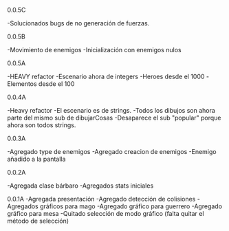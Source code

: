 ﻿0.0.5C

-Solucionados bugs de no generación de fuerzas.

0.0.5B

-Movimiento de enemigos
-Inicialización con enemigos nulos

0.0.5A

-HEAVY refactor
-Escenario ahora de integers
-Heroes desde el 1000
-Elementos desde el 100


0.0.4A

-Heavy refactor
-El escenario es de strings.
-Todos los dibujos son ahora parte del mismo sub de dibujarCosas
-Desaparece el sub "popular" porque ahora son todos strings.

0.0.3A

-Agregado type de enemigos
-Agregado creacion de enemigos
-Enemigo añadido a la pantalla

0.0.2A

-Agregada clase bárbaro
-Agregados stats iniciales


0.0.1A
-Agregada presentación
-Agregado detección de colisiones
-Agregados gráficos para mago 
-Agregado gráfico para guerrero
-Agregado gráfico para mesa
-Quitado selección de modo gráfico (falta quitar el método de selección)

